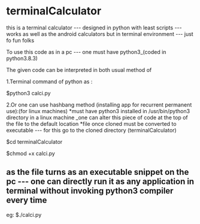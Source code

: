 # terminalCalculator
this is a terminal calculator --- designed in python with least scripts --- works as well as the android calculators but in terminal environment --- just fo fun folks

To use this code as in a pc --- one must have python3_(coded in python3.8.3)

The given code can be interpreted in both usual method of

1.Terminal command of python as :
  
  $python3 calci.py
  
2.Or one can use hashbang method (installing app for recurrent permanent use):(for linux machines)
  *must have python3 installed in /usr/bin/python3 directory in a linux machine _one can alter this piece of code at the top of the file to the default location
  *file once cloned must be converted to executable --- for this go to the cloned directory (terminalCalculator)
  
  $cd terminalCalculator
  
  $chmod +x calci.py
 
  
  as the file turns as an executable snippet on the pc --- one can directly run it as any application in terminal without invoking python3 compiler every time
  -
  eg:
    $./calci.py
